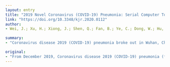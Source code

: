 ```yaml
---
layout: entry
title: "2019 Novel Coronavirus (COVID-19) Pneumonia: Serial Computer Tomography Findings"
link: "https://doi.org/10.3348/kjr.2020.0112"
author:
- Wei, J.; Xu, H.; Xiong, J.; Shen, Q.; Fan, B.; Ye, C.; Dong, W.; Hu, F.

summary:
- "Coronavirus disease 2019 (COVID-19) pneumonia broke out in Wuhan, China. CT showed rapid progressing peripheral consolidations and ground-glass opacities in both lungs. After treatment, the lesions were shown to be almost absorbed leaving the fibrous lesions. This was confirmed by real-time reverse-transcriptase-polymerase chain reaction."

original:
- "From December 2019, Coronavirus disease 2019 (COVID-19) pneumonia (formerly known as the 2019 novel Coronavirus [2019-nCoV]) broke out in Wuhan, China. In this study, we present serial CT findings in a 40-year-old female patient with COVID-19 pneumonia who presented with the symptoms of fever, chest tightness, and fatigue. She was diagnosed with COVID-19 infection confirmed by real-time reverse-transcriptase-polymerase chain reaction. CT showed rapidly progressing peripheral consolidations and ground-glass opacities in both lungs. After treatment, the lesions were shown to be almost absorbed leaving the fibrous lesions."
---
```


